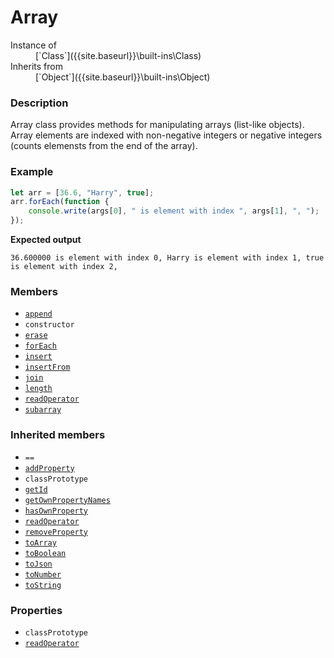 # Array

<dl>
<dt> Instance of </dt><dd markdown="1">
 [`Class`]({{site.baseurl}}\built-ins\Class) 
</dd>
<dt> Inherits from </dt><dd markdown="1">
 [`Object`]({{site.baseurl}}\built-ins\Object) 
</dd>
</dl>

### Description

Array class provides methods for manipulating arrays (list-like
objects). Array elements are indexed with non-negative integers or
negative integers (counts elemensts from the end of the array).

### Example

```js
let arr = [36.6, "Harry", true];
arr.forEach(function {
    console.write(args[0], " is element with index ", args[1], ", ");
});
```

**Expected output**

```
36.600000 is element with index 0, Harry is element with index 1, true is element with index 2, 
```

### Members

- [`append`]({{site.baseurl}}\built-ins\Array\classPrototype\append\index)
- `constructor`
- [`erase`]({{site.baseurl}}\built-ins\Array\classPrototype\erase\index)
- [`forEach`]({{site.baseurl}}\built-ins\Array\classPrototype\forEach\index)
- [`insert`]({{site.baseurl}}\built-ins\Array\classPrototype\insert\index)
- [`insertFrom`]({{site.baseurl}}\built-ins\Array\classPrototype\insertFrom\index)
- [`join`]({{site.baseurl}}\built-ins\Array\classPrototype\join\index)
- [`length`]({{site.baseurl}}\built-ins\Array\classPrototype\length\index)
- [`readOperator`]({{site.baseurl}}\built-ins\Array\classPrototype\readOperator\index)
- [`subarray`]({{site.baseurl}}\built-ins\Array\classPrototype\subarray\index)


### Inherited members

- `==`
- [`addProperty`]({{site.baseurl}}\built-ins\Object\classPrototype\addProperty\index)
- `classPrototype`
- [`getId`]({{site.baseurl}}\built-ins\Object\classPrototype\getId\index)
- [`getOwnPropertyNames`]({{site.baseurl}}\built-ins\Object\classPrototype\getOwnPropertyNames\index)
- [`hasOwnProperty`]({{site.baseurl}}\built-ins\Object\classPrototype\hasOwnProperty\index)
- [`readOperator`]({{site.baseurl}}\built-ins\Object\classPrototype\readOperator\index)
- [`removeProperty`]({{site.baseurl}}\built-ins\Object\classPrototype\removeProperty\index)
- [`toArray`]({{site.baseurl}}\built-ins\Object\classPrototype\toArray\index)
- [`toBoolean`]({{site.baseurl}}\built-ins\Object\classPrototype\toBoolean\index)
- [`toJson`]({{site.baseurl}}\built-ins\Object\classPrototype\toJson\index)
- [`toNumber`]({{site.baseurl}}\built-ins\Object\classPrototype\toNumber\index)
- [`toString`]({{site.baseurl}}\built-ins\Object\classPrototype\toString\index)


### Properties

- `classPrototype`
- [`readOperator`]({{site.baseurl}}\built-ins\Array\readOperator\index)


